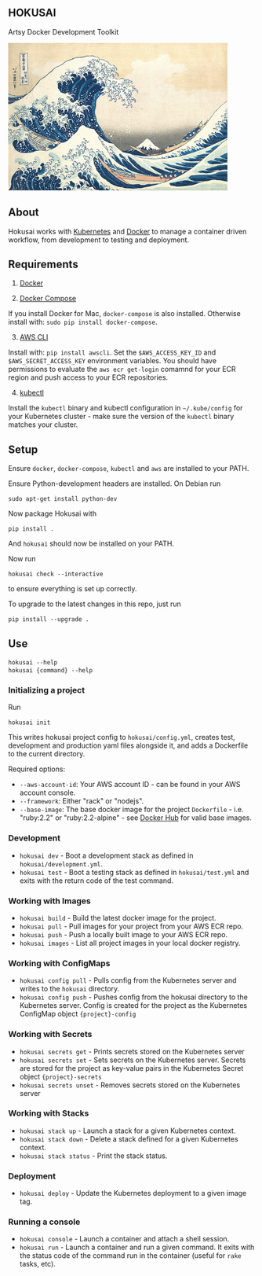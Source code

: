 HOKUSAI
-------

Artsy Docker Development Toolkit

<img height="300" src="hokusai.jpg">

## About

Hokusai works with [Kubernetes](https://kubernetes.io/) and [Docker](https://www.docker.com/) to manage a container driven workflow, from development to testing and deployment.

## Requirements

1) [Docker](https://docs.docker.com/)

2) [Docker Compose](https://docs.docker.com/compose/)

If you install Docker for Mac, `docker-compose` is also installed. Otherwise install with: `sudo pip install docker-compose`.

3) [AWS CLI](http://docs.aws.amazon.com/cli/latest/userguide/installing.html) 

Install with: `pip install awscli`. Set the `$AWS_ACCESS_KEY_ID` and `$AWS_SECRET_ACCESS_KEY` environment variables. You should have permissions to evaluate the `aws ecr get-login` comamnd for your ECR region and push access to your ECR repositories.

4) [kubectl](http://kubernetes.io/docs/user-guide/prereqs/)

Install the `kubectl` binary and kubectl configuration in `~/.kube/config` for your Kubernetes cluster - make sure the version of the `kubectl` binary matches your cluster.

## Setup

Ensure `docker`, `docker-compose`, `kubectl` and `aws` are installed to your PATH.

Ensure Python-development headers are installed. On Debian run

```
sudo apt-get install python-dev
```

Now package Hokusai with

```
pip install .
```

And `hokusai` should now be installed on your PATH.

Now run

```
hokusai check --interactive
```

to ensure everything is set up correctly.

To upgrade to the latest changes in this repo, just run

```
pip install --upgrade .
```

## Use

```
hokusai --help
hokusai {command} --help
```

### Initializing a project

Run

```
hokusai init
```

This writes hokusai project config to `hokusai/config.yml`, creates test, development and production yaml files alongside it, and adds a Dockerfile to the current directory.

Required options:
  - `--aws-account-id`: Your AWS account ID - can be found in your AWS account console.
  - `--framework`: Either "rack" or "nodejs".
  - `--base-image`: The base docker image for the project `Dockerfile` - i.e. "ruby:2.2" or "ruby:2.2-alpine" - see [Docker Hub](https://hub.docker.com/) for valid base images.


### Development

* `hokusai dev` - Boot a development stack as defined in `hokusai/development.yml`.
* `hokusai test` - Boot a testing stack as defined in `hokusai/test.yml` and exits with the return code of the test command.


### Working with Images

* `hokusai build` - Build the latest docker image for the project.
* `hokusai pull` - Pull images for your project from your AWS ECR repo.
* `hokusai push` - Push a locally built image to your AWS ECR repo.
* `hokusai images` - List all project images in your local docker registry.

### Working with ConfigMaps

* `hokusai config pull` - Pulls config from the Kubernetes server and writes to the `hokusai` directory.
* `hokusai config push` - Pushes config from the hokusai directory to the Kubernetes server. Config is created for the project as the Kubernetes ConfigMap object `{project}-config`


### Working with Secrets

* `hokusai secrets get` - Prints secrets stored on the Kubernetes server
* `hokusai secrets set` - Sets secrets on the Kubernetes server. Secrets are stored for the project as key-value pairs in the Kubernetes Secret object `{project}-secrets`
* `hokusai secrets unset` - Removes secrets stored on the Kubernetes server

### Working with Stacks

* `hokusai stack up` - Launch a stack for a given Kubernetes context.
* `hokusai stack down` - Delete a stack defined for a given Kubernetes context.
* `hokusai stack status` - Print the stack status.

### Deployment

* `hokusai deploy` - Update the Kubernetes deployment to a given image tag.

### Running a console

* `hokusai console` - Launch a container and attach a shell session.
* `hokusai run` - Launch a container and run a given command. It exits with the status code of the command run in the container (useful for `rake` tasks, etc).
